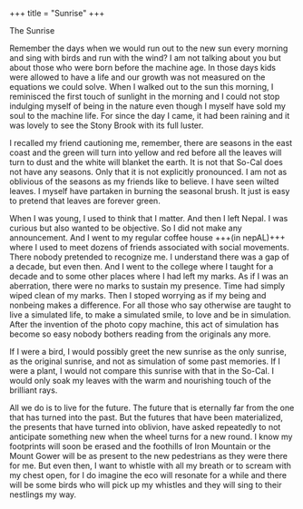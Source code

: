 +++
title = "Sunrise"
+++

The Sunrise

Remember the days when we would run out to the new sun every morning and sing with birds and run with the wind? I am not talking about you but about those who were born before the machine age. In those days kids were allowed to have a life and our growth was not measured on the equations we could solve. When I walked out to the sun this morning, I reminisced the first touch of sunlight in the morning and I could not stop indulging myself of being in the nature even though I myself have sold my soul to the machine life. For since the day I came, it had been raining and it was lovely to see the Stony Brook with its full luster.  

I recalled my friend cautioning me, remember, there are seasons in the east coast and the green will turn into yellow and red before all the leaves will turn to dust and the white will blanket the earth. It is not that So-Cal does not have any seasons. Only that it is not explicitly pronounced. I am not as oblivious of the seasons as my friends like to believe. I have seen wilted leaves. I myself have partaken in burning the seasonal brush. It just is easy to pretend that leaves are forever green. 

When I was young, I used to think that I matter. And then I left Nepal. I was curious but also wanted to be objective. So I did not make any announcement. And I went to my regular coffee house +++(in nepAL)+++ where I used to meet dozens of friends associated with social movements. There nobody pretended to recognize me. I understand there was a gap of a decade, but even then. And I went to the college where I taught for a decade and to some other places where I had left my marks. As if I was an aberration, there were no marks to sustain my presence. Time had simply wiped clean of my marks. Then I stoped worrying as if my being and nonbeing makes a difference. For all those who say otherwise are taught to live a simulated life, to make a simulated smile, to love and be in simulation. After the invention of the photo copy machine, this act of simulation has become so easy nobody bothers reading from the originals any more. 

If I were a bird, I would possibly greet the new sunrise as the only sunrise, as the original sunrise, and not as simulation of some past memories. If I were a plant, I would not compare this sunrise with that in the So-Cal. I would only soak my leaves with the warm and nourishing touch of the brilliant rays. 

All we do is to live for the future. The future that is eternally far from the one that has turned into the past. But the futures that have been materialized, the presents that have turned into oblivion, have asked repeatedly to not anticipate something new when the wheel turns for a new round. I know my footprints will soon be erased and the foothills of Iron Mountain or the Mount Gower will be as present to the new pedestrians as they were there for me. But even then, I want to whistle with all my breath or to scream with my chest open, for I do imagine the eco will resonate for a while and there will be some birds who will pick up my whistles and they will sing to their nestlings my way.
